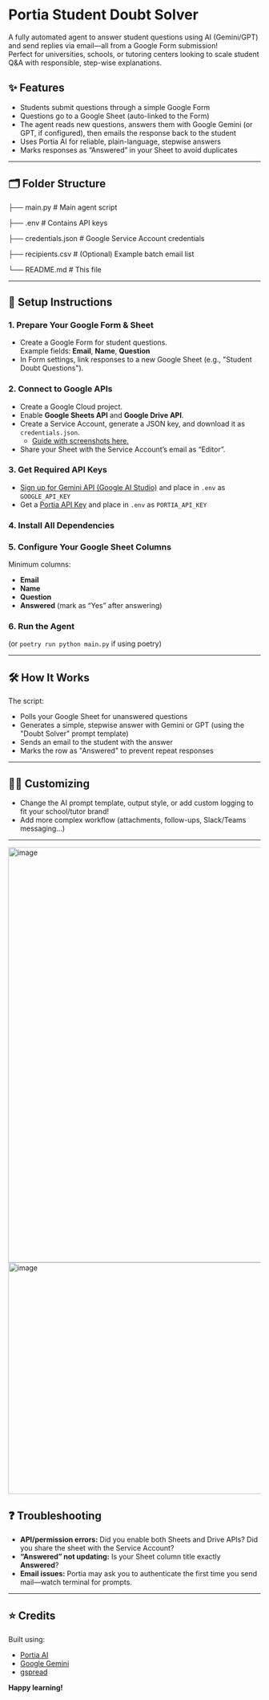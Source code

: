 # Portia Student Doubt Solver

A fully automated agent to answer student questions using AI (Gemini/GPT) and send replies via email—all from a Google Form submission!  
Perfect for universities, schools, or tutoring centers looking to scale student Q&A with responsible, step-wise explanations.

## ✨ Features

- Students submit questions through a simple Google Form
- Questions go to a Google Sheet (auto-linked to the Form)
- The agent reads new questions, answers them with Google Gemini (or GPT, if configured), then emails the response back to the student
- Uses Portia AI for reliable, plain-language, stepwise answers
- Marks responses as “Answered” in your Sheet to avoid duplicates

---

## 🗂️ Folder Structure

├── main.py # Main agent script

├── .env # Contains API keys

├── credentials.json # Google Service Account credentials

├── recipients.csv # (Optional) Example batch email list

└── README.md # This file


---

## 🚀 Setup Instructions

### 1. Prepare Your Google Form & Sheet

- Create a Google Form for student questions.  
  Example fields: **Email**, **Name**, **Question**
- In Form settings, link responses to a new Google Sheet (e.g., "Student Doubt Questions").

### 2. Connect to Google APIs

- Create a Google Cloud project.
- Enable **Google Sheets API** and **Google Drive API**.
- Create a Service Account, generate a JSON key, and download it as `credentials.json`.
    - [Guide with screenshots here.](#)
- Share your Sheet with the Service Account’s email as “Editor”.

### 3. Get Required API Keys

- [Sign up for Gemini API (Google AI Studio)](https://makersuite.google.com/app/apikey) and place in `.env` as `GOOGLE_API_KEY`
- Get a [Portia API Key](https://app.portialabs.ai/) and place in `.env` as `PORTIA_API_KEY`


### 4. Install All Dependencies


### 5. Configure Your Google Sheet Columns

Minimum columns:  
- **Email**
- **Name**
- **Question**
- **Answered** (mark as “Yes” after answering)

### 6. Run the Agent

(or `poetry run python main.py` if using poetry)

---

## 🛠️ How It Works

The script:
- Polls your Google Sheet for unanswered questions
- Generates a simple, stepwise answer with Gemini or GPT (using the "Doubt Solver" prompt template)
- Sends an email to the student with the answer
- Marks the row as "Answered" to prevent repeat responses

---

## 👩‍💻 Customizing

- Change the AI prompt template, output style, or add custom logging to fit your school/tutor brand!
- Add more complex workflow (attachments, follow-ups, Slack/Teams messaging...)

---
<img width="564" height="827" alt="image" src="https://github.com/user-attachments/assets/3f3c5dc6-7470-4fbd-b607-71a70dd065bc" />

<img width="1573" height="461" alt="image" src="https://github.com/user-attachments/assets/26f4ede8-9cb8-487e-9c7d-37e6f8ec112c" />


## ❓ Troubleshooting

- **API/permission errors:** Did you enable both Sheets and Drive APIs? Did you share the sheet with the Service Account?
- **“Answered” not updating:** Is your Sheet column title exactly **Answered**?
- **Email issues:** Portia may ask you to authenticate the first time you send mail—watch terminal for prompts.

---

## ⭐ Credits

Built using:
- [Portia AI](https://portialabs.ai/)
- [Google Gemini](https://ai.google.dev/)
- [gspread](https://gspread.readthedocs.io/)



**Happy learning!**

